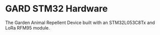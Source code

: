 # GARD STM32 Hardware

The Garden Animal Repellent Device built with an  STM32L053C8Tx and LoRa RFM95 module.